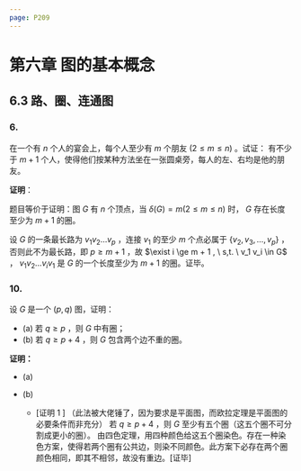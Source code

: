 ```yaml
---
page: P209
---
```


# 第六章 图的基本概念

## 6.3 路、圈、连通图

### 6.

在一个有 $n$ 个人的宴会上，每个人至少有 $m$ 个朋友 $(2 \le m \le n)$ 。试证： 有不少于 $m+1$ 个人，使得他们按某种方法坐在一张圆桌旁，每人的左、右均是他的朋友。

**证明**：

题目等价于证明：图 $G$ 有 $n$ 个顶点，当 $\delta (G) = m (2 \le m \le n)$ 时， $G$ 存在长度至少为 $m + 1$ 的圈。

设 $G$ 的一条最长路为 $v_1 v_2 \dots v_p$ ，连接 $v_1$ 的至少 $m$ 个点必属于 $\{ v_2, v_3, \dots , v_p \}$ ，否则此不为最长路，即 $p \ge m + 1$ ，故 $\exist i \ge m + 1 , \ s,t. \ v_1 v_i \in G$ ， $v_1 v_2 \dots v_i v_1$ 是 $G$ 的一个长度至少为 $m + 1$ 的圈。证毕。

### 10.

设 $G$ 是一个 $(p, q)$ 图，证明：

+ (a) 若 $q \ge p$ ，则 $G$ 中有圈；
+ (b) 若 $q \ge p + 4$ ，则 $G$ 包含两个边不重的圈。

**证明：**

+ (a)

+ (b)

  + [证明 $1$ ] （此法被大佬锤了，因为要求是平面图，而欧拉定理是平面图的必要条件而非充分）
    若 $q \ge p + 4$ ，则 $G$ 至少有五个圈（这五个圈不可分割成更小的圈）。
    由四色定理，用四种颜色给这五个圈染色。存在一种染色方案，使得若两个圈有公共边，则染不同颜色。此方案下必存在两个圈颜色相同，即其不相邻，故没有重边。[证毕]

